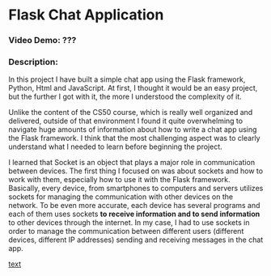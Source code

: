 # Flask Chat Application
### Video Demo: ???
### Description:

In this project I have built a simple chat app using the Flask framework, Python, Html and JavaScript. At first, I thought it would be an easy project, but the further I got with it, the more I understood the complexity of it.


Unlike the content of the CS50 course, which is really well organized and delivered, outside of that environment I found it quite overwhelming to navigate huge amounts of information about how to write a chat app using the Flask framework.
I think that the most challenging aspect was to clearly understand what I needed to learn before beginning the project. 

I learned that Socket is an object that plays a major role in communication between devices. The first thing I focused on was about sockets and how to work with them, especially how to use it with the Flask framework. Basically, every device, from smartphones to computers and servers utilizes sockets for managing the communication with other devices on the network.
To be even more accurate, each device has several programs and each of them uses sockets **to receive information and to send information** to other devices through the internet. In my case, I had to use sockets in order to manage the communication between different users (different devices, different IP addresses) sending and receiving messages in the chat app.


<ins> text </ins>
